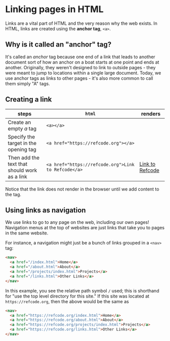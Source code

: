 # Linking pages in HTML
Links are a vital part of HTML and the very reason why the web exists. In HTML, links are created using the **anchor tag**, `<a>`.

## Why is it called an "anchor" tag?
It's called an *anchor* tag because one end of a link that leads to another document sort of how an anchor on a boat starts at one point and ends at another. Originally, they weren't designed to link to outside pages - they were meant to jump to locations within a single large document. Today, we use anchor tags as links to other pages - it's also more common to call them simply "A" tags.

## Creating a link
steps | `html` | renders
----- | ------ |--------
Create an empty *a* tag | `<a></a>` | []()
Specify the target in the opening tag | `<a href="https://refcode.org"></a>` | [](https://refcode.org)
Then add the text that should work as a link | `<a href="https://refcode.org">Link to Refcode</a>` | [Link to Refcode](https://refcode.org)

Notice that the link does not render in the browser until we add content to the tag.

## Using links as navigation
We use links to go to any page on the web, including our own pages! Navigation menus at the top of websites are just links that take you to pages in the same website.

For instance, a navigation might just be a bunch of links grouped in a `<nav>` tag:

```html
<nav>
  <a href="/index.html">Home</a>
  <a href="/about.html">About</a>
  <a href="/projects/index.html">Projects</a>
  <a href="/links.html">Other Links</a>
</nav>
```

In this example, you see the relative path symbol `/` used; this is shorthand for "use the top level directory for this site." If this site was located at `https://refcode.org`, then the above would be the same as

```html
<nav>
  <a href="https://refcode.org/index.html">Home</a>
  <a href="https://refcode.org/about.html">About</a>
  <a href="https://refcode.org/projects/index.html">Projects</a>
  <a href="https://refcode.org/links.html">Other Links</a>
</nav>
```
